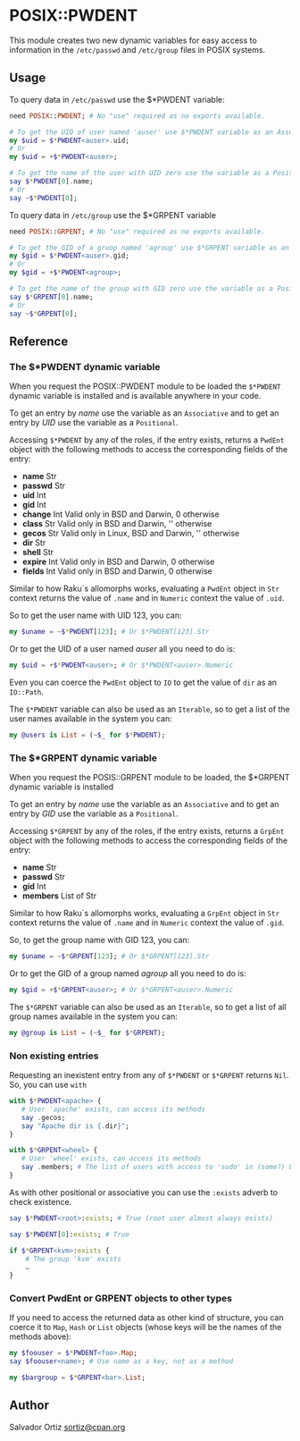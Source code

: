 # POSIX::PWDENT

This module creates two new dynamic variables for easy access to information in the
`/etc/passwd` and `/etc/group` files in POSIX systems.

## Usage

To query data in `/etc/passwd` use the $*PWDENT variable:

```raku
need POSIX::PWDENT; # No "use" required as no exports available.

# To get the UID of user named 'auser' use $*PWDENT variable as an Associative
my $uid = $*PWDENT<auser>.uid;
# Or
my $uid = +$*PWDENT<auser>;

# To get the name of the user with UID zero use the variable as a Positional
say $*PWDENT[0].name;
# Or
say ~$*PWDENT[0];
```

To query data in `/etc/group` use the $*GRPENT variable

```raku
need POSIX::GRPENT; # No "use" required as no exports available.

# To get the GID of a gruop named 'agroup' use $*GRPENT variable as an Associative
my $gid = $*PWDENT<auser>.gid;
# Or
my $gid = +$*PWDENT<agroup>;

# To get the name of the group with GID zero use the variable as a Positional
say $*GRPENT[0].name;
# Or
say ~$*GRPENT[0];

```

## Reference
### The $*PWDENT dynamic variable

When you request the POSIX::PWDENT module to be loaded the `$*PWDENT` dynamic variable
is installed and is available anywhere in your code.

To get an entry by *name* use the variable as an `Associative` and to get an entry by *UID*
use the variable as a `Positional`.

Accessing `$*PWDENT` by any of the roles, if the entry exists, returns a `PwdEnt` object
with the following methods to access the corresponding fields of the entry:

- **name**      Str
- **passwd**    Str
- **uid**       Int
- **gid**       Int
- **change**    Int     Valid only in BSD and Darwin, 0 otherwise
- **class**     Str     Valid only in BSD and Darwin, '' otherwise
- **gecos**     Str     Valid only in Linux, BSD and Darwin, '' otherwise
- **dir**       Str
- **shell**     Str
- **expire**    Int     Valid only in BSD and Darwin, 0 otherwise
- **fields**    Int     Valid only in BSD and Darwin, 0 otherwise

Similar to how Raku´s allomorphs works, evaluating a `PwdEnt` object in `Str` context returns the
value of `.name` and in `Numeric` context the value of `.uid`.

So to get the user name with UID 123, you can:

```raku
my $uname = ~$*PWDENT[123]; # Or $*PWDENT[123].Str
```

Or to get the UID of a user named *auser* all you need to do is:

```raku
my $uid = +$*PWDENT<auser>; # Or $*PWDENT<auser>.Numeric
```

Even you can coerce the `PwdEnt` object to `IO` to get the value of `dir` as an `IO::Path`.

The `$*PWDENT` variable can also be used as an `Iterable`, so to get a list of the user
names available in the system you can:

```raku
my @users is List = (~$_ for $*PWDENT);
```

### The $*GRPENT dynamic variable

When you request the POSIS::GRPENT module to be loaded, the $*GRPENT dynamic variable
is installed

To get an entry by *name* use the variable as an `Associative` and to get an entry by *GID*
use the variable as a `Positional`.

Accessing `$*GRPENT` by any of the roles, if the entry exists, returns a `GrpEnt` object
with the following methods to access the corresponding fields of the entry:

- **name**      Str
- **passwd**    Str
- **gid**       Int
- **members**   List of Str

Similar to how Raku´s allomorphs works, evaluating a `GrpEnt` object in `Str` context returns the
value of `.name` and in `Numeric` context the value of `.gid`.

So, to get the group name with GID 123, you can:

```raku
my $uname = ~$*GRPENT[123]; # Or $*GRPENT[123].Str
```

Or to get the GID of a group named *agroup* all you need to do is:

```raku
my $gid = +$*GRPENT<auser>; # Or $*GRPENT<auser>.Numeric
```

The `$*GRPENT` variable can also be used as an `Iterable`, so to get a list of all group
names available in the system you can:

```raku
my @group is List = (~$_ for $*GRPENT);
```

### Non existing entries

Requesting an inexistent entry from any of `$*PWDENT` or `$*GRPENT` returns `Nil`.
So, you can use `with`

```raku
with $*PWDENT<apache> {
   # User 'apache' exists, can access its methods
   say .gecos;
   say "Apache dir is {.dir}";
}

with $*GRPENT<wheel> {
   # User 'wheel' exists, can access its methods
   say .members; # The list of users with access to 'sudo' in (some?) Linux
}
```

As with other positional or associative you can use the `:exists` adverb to check existence.

```raku
say $*PWDENT<root>:exists; # True (root user almost always exists)

say $*PWDENT[0]:exists; # True

if $*GRPENT<kvm>:exists {
    # The group 'kvm' exists
    …
}
```

### Convert PwdEnt or GRPENT objects to other types

If you need to access the returned data as other kind of structure, you can coerce it to
`Map`, `Hash` or `List` objects (whose keys will be the names of the methods above):

```raku
my $foouser = $*PWDENT<foo>.Map;
say $foouser<name>; # Use name as a key, not as a method

my $bargroup = $*GRPENT<bar>.List;
```

## Author

Salvador Ortiz <sortiz@cpan.org>

